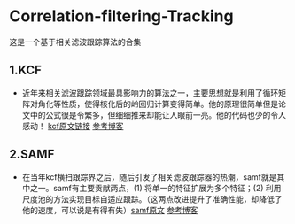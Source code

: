 # Correlation-filtering-Tracking
 这是一个基于相关滤波跟踪算法的合集

## 1.KCF 
- 近年来相关滤波跟踪领域最具影响力的算法之一，主要思想就是利用了循环矩阵对角化等性质，使得核化后的岭回归计算变得简单。他的原理很简单但是论文中的公式很是令繁多，但细细推来却能让人眼前一亮。他的代码也少的令人感动！
[kcf原文链接](https://ieeexplore.ieee.org/abstract/document/6870486) [参考博客](https://blog.csdn.net/shenxiaolu1984/article/details/50905283?ops_request_misc=%257B%2522request%255Fid%2522%253A%2522164697489416780269823659%2522%252C%2522scm%2522%253A%252220140713.130102334.pc%255Fall.%2522%257D&request_id=164697489416780269823659&biz_id=0&utm_medium=distribute.pc_search_result.none-task-blog-2~all~first_rank_ecpm_v1~rank_v31_ecpm-2-50905283.pc_search_result_cache&utm_term=KCF&spm=1018.2226.3001.4187)

## 2.SAMF

- 在当年kcf横扫跟踪界之后，随后引发了相关滤波跟踪器的热潮，samf就是其中之一。samf有主要贡献两点，(1) 将单一的特征扩展为多个特征；(2) 利用尺度池的方法实现目标自适应跟踪。（这两点改进提升了准确性能，却降低了他的速度，可以说是有得有失）[samf原文](https://link.springer.com/chapter/10.1007%2F978-3-319-16181-5_18)  [参考博客](https://blog.csdn.net/weixin_38128100/article/details/80557315?ops_request_misc=%257B%2522request%255Fid%2522%253A%2522164697598016781685362342%2522%252C%2522scm%2522%253A%252220140713.130102334.pc%255Fall.%2522%257D&request_id=164697598016781685362342&biz_id=0&utm_medium=distribute.pc_search_result.none-task-blog-2~all~first_rank_ecpm_v1~rank_v31_ecpm-1-80557315.pc_search_result_cache&utm_term=SAMF&spm=1018.2226.3001.4187)
